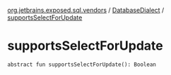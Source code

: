 [org.jetbrains.exposed.sql.vendors](../index.md) / [DatabaseDialect](index.md) / [supportsSelectForUpdate](.)

# supportsSelectForUpdate

`abstract fun supportsSelectForUpdate(): Boolean`